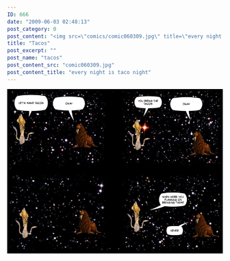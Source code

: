 ```yaml
---
ID: 666
date: "2009-06-03 02:48:13"
post_category: 0
post_content: "<img src=\"comics/comic060309.jpg\" title=\"every night is taco night\" />"
title: "Tacos"
post_excerpt: ""
post_name: "tacos"
post_content_src: "comic060309.jpg"
post_content_title: "every night is taco night"
---
```



[![every night is taco night](/comics-hi-res/comic060309.jpg)](/comics-hi-res/comic060309.jpg "every night is taco night")
